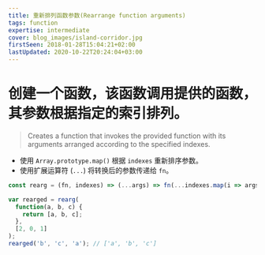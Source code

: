 ```yaml
---
title: 重新排列函数参数(Rearrange function arguments)
tags: function
expertise: intermediate
cover: blog_images/island-corridor.jpg
firstSeen: 2018-01-28T15:04:21+02:00
lastUpdated: 2020-10-22T20:24:04+03:00
---
```


# 创建一个函数，该函数调用提供的函数，其参数根据指定的索引排列。
> Creates a function that invokes the provided function with its arguments arranged according to the specified indexes.

- 使用 `Array.prototype.map()` 根据 `indexes` 重新排序参数。
- 使用扩展运算符 (`...`) 将转换后的参数传递给 `fn`。

```js
const rearg = (fn, indexes) => (...args) => fn(...indexes.map(i => args[i]));
```

```js
var rearged = rearg(
  function(a, b, c) {
    return [a, b, c];
  },
  [2, 0, 1]
);
rearged('b', 'c', 'a'); // ['a', 'b', 'c']
```
